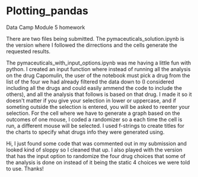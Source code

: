 # Plotting_pandas

Data Camp Module 5 homework

There are two files being submitted. The pymaceuticals_solution.ipynb is the version where I followed the dirrections and the cells generate the requested results.

The pymaceuticals_with_input_options.ipynb was me having a little fun with python. I created an input function where instead of running all the analysis on the drug Capomulin, the user of the notebook must pick a drug from the list of the four we had already filtered the data down to (I considered including all the drugs and could easily ammend the code to include the others), and all the analysis that follows is based on that drug. I made it so it doesn't matter if you give your selection in lower or uppercase, and if someting outside the selection is entered, you will be asked to reenter your selection. For the cell where we have to generate a graph based on the outcomes of one mouse, I coded a randomizer so a each time the cell is run, a different mouse will be selected. I used f-strings to create titles for the charts to specify what drugs info they were generated using.

Hi, I just found some code that was commented out in my submission and looked kind of sloppy so I cleaned that up. I also played with the version that has the input option to randomize the four drug choices that some of the analysis is done on instead of it being the static 4 choices we were told to use. Thanks!
